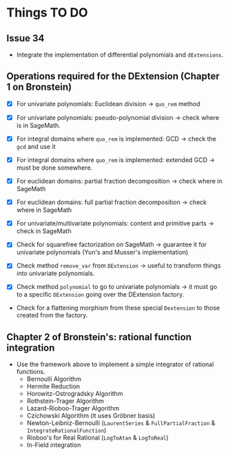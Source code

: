 # Things TO DO

## Issue 34

* Integrate the implementation of differential polynomials and `dExtensions`.

## Operations required for the DExtension (Chapter 1 on Bronstein)

* [x] For univariate polynomials: Euclidean division -> `quo_rem` method
* [x] For univariate polynomials: pseudo-polynomial division -> check where is in SageMath.
* [x] For integral domains where `quo_rem` is implemented: GCD -> check the `gcd` and use it
* [x] For integral domains where `quo_rem` is implemented: extended GCD -> must be done somewhere.
* [x] For euclidean domains: partial fraction decomposition -> check where in SageMath
* [x] For euclidean domains: full partial fraction decomposition -> check where in SageMath
* [x] For univariate/multivariate polynomials: content and primitive parts -> check in SageMath
* [x] Check for squarefree factorization on SageMath -> guarantee it for univariate polynomials (Yun's and Musser's implementation)

* [x] Check method `remove_var` from `DExtension` -> useful to transform things into univariate polynomials.
* [x] Check method `polynomial` to go to univariate polynomials -> it must go to a specific `DExtension` going over the DExtension factory.
* Check for a flattening morphism from these special `Dextension` to those created from the factory.

## Chapter 2 of Bronstein's: rational function integration

* Use the framework above to implement a simple integrator of rational functions.
  * Bernoulli Algorithm
  * Hermite Reduction
  * Horowitz-Ostrogradsky Algorithm
  * Rothstein-Trager Algorithm
  * Lazard-Rioboo-Trager Algorithm
  * Czichowski Algorithm (it uses Gröbner basis)
  * Newton-Leibniz-Bernoulli (`LaurentSeries` & `FullPartialFraction` & `IntegrateRationalFunction`)
  * Rioboo's for Real Rational (`LogToAtan` & `LogToReal`)
  * In-Field integration
